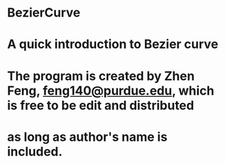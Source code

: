 # BezierCurve
# A quick introduction to Bezier curve
# The program is created by Zhen Feng, feng140@purdue.edu, which is free to be edit and distributed 
# as long as author's name is included.

